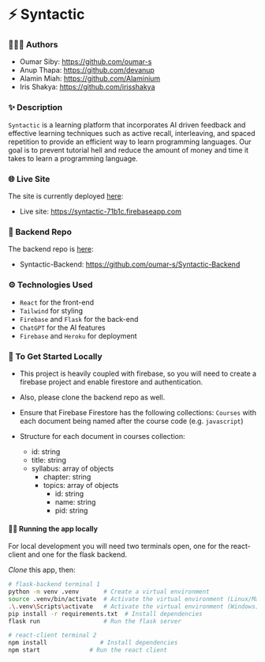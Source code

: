 # ⚡️ Syntactic 

### 👨🏽‍💻 Authors
- Oumar Siby: https://github.com/oumar-s
- Anup Thapa: https://github.com/devanup
- Alamin Miah: https://github.com/Alaminium
- Iris Shakya: https://github.com/irisshakya

### ✨ Description 
`Syntactic` is a learning platform that incorporates AI driven feedback and effective learning techniques such as active recall, interleaving, and spaced repetition to provide an efficient way to learn programming languages. Our goal is to prevent tutorial hell and reduce the amount of money and time it takes to learn a programming language. 

### 🌐 Live Site
The site is currently deployed [here](https://syntactic-71b1c.firebaseapp.com):
- Live site: https://syntactic-71b1c.firebaseapp.com

### 📁 Backend Repo
The backend repo is [here](https://github.com/oumar-s/Syntactic-Backend): 
- Syntactic-Backend: https://github.com/oumar-s/Syntactic-Backend

### ⚙ Technologies Used
- `React` for the front-end
- `Tailwind` for styling
- `Firebase` and `Flask` for the back-end
- `ChatGPT` for the AI features
- `Firebase` and `Heroku` for deployment

### 💨 To Get Started Locally
- This project is heavily coupled with firebase, so you will need to create a firebase project and enable firestore and authentication. 
- Also, please clone the backend repo as well.
- Ensure that Firebase Firestore has the following collections: `Courses` with each document being named after the course code (e.g. `javascript`)
- Structure for each document in courses collection:  

    - id: string
    - title: string
    - syllabus: array of objects
        - chapter: string
        - topics: array of objects
            - id: string
            - name: string
            - pid: string
    

#### 🏃‍♀️ Running the app locally

For local development you will need two terminals open, one for the react-client and one for the flask backend.

_Clone_ this app, then:

```bash
# flask-backend terminal 1
python -m venv .venv       # Create a virtual environment
source .venv/bin/activate  # Activate the virtual environment (Linux/Mac)
.\.venv\Scripts\activate   # Activate the virtual environment (Windows)
pip install -r requirements.txt  # Install dependencies
flask run                  # Run the flask server
```

```bash
# react-client terminal 2
npm install               # Install dependencies
npm start              # Run the react client
```

    